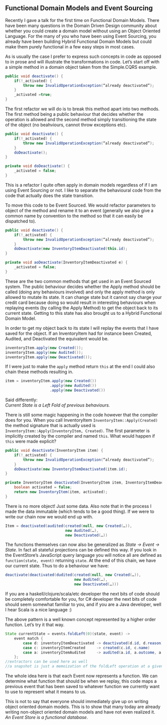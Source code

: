 
## Functional Domain Models and Event Sourcing ##

Recently I gave a talk for the first time on Functional Domain Models.
There have been many questions in the Domain Driven Design community
about whether you could create a domain model without using an Object
Oriented Language. For the many of you who have been using Event
Sourcing, you already have been building Hybrid Functional Domain
Models but could make them purely functional in a few easy steps in
most cases.

As is usually the case I prefer to express such concepts in code as
opposed to in prose and will illustrate the transformations in code.
Let’s start off with a simple method in a domain object taken from the
Simple.CQRS example.

```java
public void deactivate() {
    if(!_activated) {
        throw new InvalidOperationException(“already deactivated”);
    }
    _activated =true;
}
```

The first refactor we will do is to break this method apart into two
methods. The first method being a public behaviour that decides
whether the operation is allowed and the second method simply
transitioning the state of the object (no beahviours, cannot throw
exceptions etc).

```java
public void deactivate() {
    if(!_activated) {
        throw new InvalidOperationException(“already deactivated”);
    }
    doDeactivate();
}

private void doDeactivate() {
    _activated = false;
}
```

This is a refactor I quite often apply in domain models regardless of
if I am using Event Sourcing or not. I like to separate the
behavioural code from the code that actually does the state
transition.

To move this code to be Event Sourced. We would refactor parameters to
object of the method and rename it to an event (generally we also give
a common name by convention to the method so that it can easily be
dispatched to).

```java
public void deactivate() {
    if(!_activated) {
        throw new InvalidOperationException(“already deactivated”);
    }
    doDeactivate(new InventoryItemDeactivated(this.id);
}

private void aoDeactivate(InventoryItemDeactivated e) {
    _activated = false;
}
```

These are the two common methods that get used in an Event Sourced
system. The public behaviour decides whether the Apply method should
be called (doing any behaviours involved) and only the apply method is
only allowed to mutate its state. It can change state but it cannot
say charge your credit card because doing so would result in
interesting behaviours when replaying events (by calling the Apply
Method) to get the object back to its current state. Getting to this
state has also brought us to a Hybrid Functional Domain Model.

In order to get my object back to its state I will replay the events
that I have saved for the object. If an InventoryItem had for instance
been Created, Audited, and Deactivated the equivalent would be.

```java
inventoryItem.apply(new Created());
inventoryItem.apply(new Audited());
inventoryItem.apply(new Deactivated());
```

If I were just to make the `apply` method return `this` at the end I could
also chain these methods resulting in.

```java
item = inventoryItem.apply(new Created())
                    .apply(new Audited())
                    .apply(new Deactivated())
```

Said differently:    
*Current State is a Left Fold of previous behaviours.*

There is still some magic happening in the code however that the
compiler does for you.  When you call  InventoryItem
`InventoryItem::Apply(Created)` the method signature that is actually
used is `InventoryItem::Apply(InventoryItem, Created)`. The first
parameter is implicitly created by the compiler and named `this`. What
would happen if `this` were made explicit?

```java
public void deactivate(InventoryItem item) {
    if(!_activated) {
        throw new InvalidOperationException(“already deactivated”);
    }
    doDeactivate(new InventoryItemDeactivated(item.id);
}

private InventoryItem deactivated(InventoryItem item, InventoryItemDeactivated e) {
    boolean activated = false;
    return new InventoryItem(item, activated);
}
```

There is no more object! Just some data. Also note that in the process
I made the data immutable (which tends to be a good thing). If we were
to write our chain now we would end up with.

```java
Item = deactivated(audited(created(null, new Created(…)), 
                           new Audited(…),
                           new Deactivated(…))
```

The functions themselves can now also be generalized as *State -> Event -> State*. 
In fact all stateful projections can be defined this way. If
you look in the EventStore’s JavaScript query language you will notice
all are defined as `function(state, event)` returning `state`. 
At the end of this chain, we have our current state. Thus to do a behaviour we have:

```java
deactivate(deactivated(dudited(created(null, new Created(…)), 
                               new Audited(…), 
                               new Deactivated(…)))
```

If you are a haskell/clojure/scala/etc developer the next bits of code
should be completely comfortable for you, for C# developer the next
bits of code should seem somewhat familiar to you, and if you are a
Java developer, well I hear Scala is a nice language :)

The above pattern is a well known concept represented by a higher order function. 
Let’s try it that way.

```java
State currentState = events.foldLeft(0)(state, event) -> 
    event match {
        case d: inventoryItemDeactivated -> deactivated(d.id, d.reason)
        case c: inventoryItemCreated     -> created(c.id, c.name)
        case a: inventoryItemAudited     -> audited(a.id, a.outcome, a.endValue)
    };
//extractors can be used here as well
//a snapshot is just a memoization of the foldLeft operation at a given point.
```

The whole idea here is that each Event now represents a function.
We can determine what function that should be when we replay, this code
maps a previous event that has been saved to whatever function we
currently want to use to represent what it means to us.

This is not to say that everyone should immediately give up on writing
object oriented domain models. This is to show that many today are
already writing non-object oriented domain models and have not even
realized it. *An Event Store is a functional database*.
